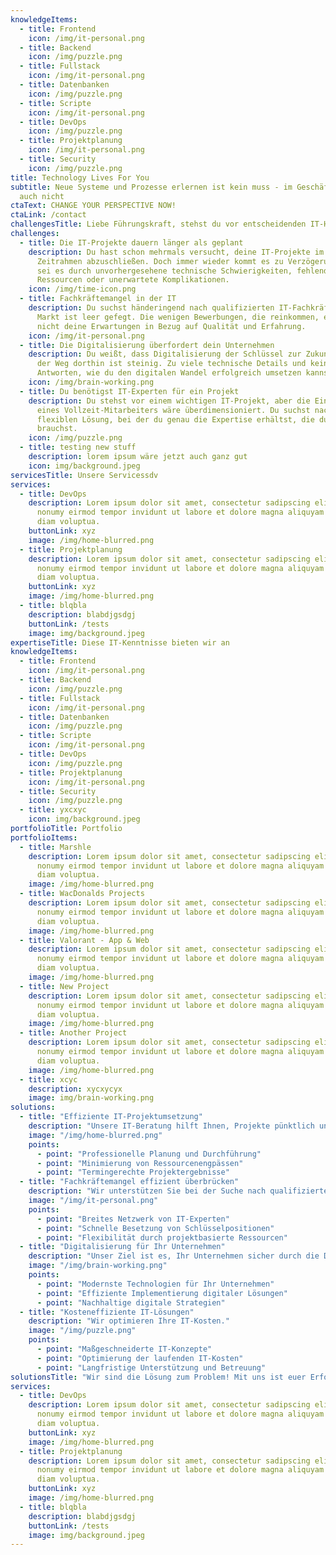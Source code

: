 ```yaml
---
knowledgeItems:
  - title: Frontend
    icon: /img/it-personal.png
  - title: Backend
    icon: /img/puzzle.png
  - title: Fullstack
    icon: /img/it-personal.png
  - title: Datenbanken
    icon: /img/puzzle.png
  - title: Scripte
    icon: /img/it-personal.png
  - title: DevOps
    icon: /img/puzzle.png
  - title: Projektplanung
    icon: /img/it-personal.png
  - title: Security
    icon: /img/puzzle.png
title: Technology Lives For You
subtitle: Neue Systeme und Prozesse erlernen ist kein muss - im Geschäft bleiben
  auch nicht
ctaText: CHANGE YOUR PERSPECTIVE NOW!
ctaLink: /contact
challengesTitle: Liebe Führungskraft, stehst du vor entscheidenden IT-Herausforderungen?
challenges:
  - title: Die IT-Projekte dauern länger als geplant
    description: Du hast schon mehrmals versucht, deine IT-Projekte im vorgesehenen
      Zeitrahmen abzuschließen. Doch immer wieder kommt es zu Verzögerungen –
      sei es durch unvorhergesehene technische Schwierigkeiten, fehlende
      Ressourcen oder unerwartete Komplikationen.
    icon: /img/time-icon.png
  - title: Fachkräftemangel in der IT
    description: Du suchst händeringend nach qualifizierten IT-Fachkräften, aber der
      Markt ist leer gefegt. Die wenigen Bewerbungen, die reinkommen, erfüllen
      nicht deine Erwartungen in Bezug auf Qualität und Erfahrung.
    icon: /img/it-personal.png
  - title: Die Digitalisierung überfordert dein Unternehmen
    description: Du weißt, dass Digitalisierung der Schlüssel zur Zukunft ist, aber
      der Weg dorthin ist steinig. Zu viele technische Details und keine klaren
      Antworten, wie du den digitalen Wandel erfolgreich umsetzen kannst.
    icon: /img/brain-working.png
  - title: Du benötigst IT-Experten für ein Projekt
    description: Du stehst vor einem wichtigen IT-Projekt, aber die Einstellung
      eines Vollzeit-Mitarbeiters wäre überdimensioniert. Du suchst nach einer
      flexiblen Lösung, bei der du genau die Expertise erhältst, die du
      brauchst.
    icon: /img/puzzle.png
  - title: testing new stuff
    description: lorem ipsum wäre jetzt auch ganz gut
    icon: img/background.jpeg
servicesTitle: Unsere Servicessdv
services:
  - title: DevOps
    description: Lorem ipsum dolor sit amet, consectetur sadipscing elitr, sed diam
      nonumy eirmod tempor invidunt ut labore et dolore magna aliquyam erat, sed
      diam voluptua.
    buttonLink: xyz
    image: /img/home-blurred.png
  - title: Projektplanung
    description: Lorem ipsum dolor sit amet, consectetur sadipscing elitr, sed diam
      nonumy eirmod tempor invidunt ut labore et dolore magna aliquyam erat, sed
      diam voluptua.
    buttonLink: xyz
    image: /img/home-blurred.png
  - title: blqbla
    description: blabdjgsdgj
    buttonLink: /tests
    image: img/background.jpeg
expertiseTitle: Diese IT-Kenntnisse bieten wir an
knowledgeItems:
  - title: Frontend
    icon: /img/it-personal.png
  - title: Backend
    icon: /img/puzzle.png
  - title: Fullstack
    icon: /img/it-personal.png
  - title: Datenbanken
    icon: /img/puzzle.png
  - title: Scripte
    icon: /img/it-personal.png
  - title: DevOps
    icon: /img/puzzle.png
  - title: Projektplanung
    icon: /img/it-personal.png
  - title: Security
    icon: /img/puzzle.png
  - title: yxcxyc
    icon: img/background.jpeg
portfolioTitle: Portfolio
portfolioItems:
  - title: Marshle
    description: Lorem ipsum dolor sit amet, consectetur sadipscing elitr, sed diam
      nonumy eirmod tempor invidunt ut labore et dolore magna aliquyam erat, sed
      diam voluptua.
    image: /img/home-blurred.png
  - title: WacDonalds Projects
    description: Lorem ipsum dolor sit amet, consectetur sadipscing elitr, sed diam
      nonumy eirmod tempor invidunt ut labore et dolore magna aliquyam erat, sed
      diam voluptua.
    image: /img/home-blurred.png
  - title: Valorant - App & Web
    description: Lorem ipsum dolor sit amet, consectetur sadipscing elitr, sed diam
      nonumy eirmod tempor invidunt ut labore et dolore magna aliquyam erat, sed
      diam voluptua.
    image: /img/home-blurred.png
  - title: New Project
    description: Lorem ipsum dolor sit amet, consectetur sadipscing elitr, sed diam
      nonumy eirmod tempor invidunt ut labore et dolore magna aliquyam erat, sed
      diam voluptua.
    image: /img/home-blurred.png
  - title: Another Project
    description: Lorem ipsum dolor sit amet, consectetur sadipscing elitr, sed diam
      nonumy eirmod tempor invidunt ut labore et dolore magna aliquyam erat, sed
      diam voluptua.
    image: /img/home-blurred.png
  - title: xcyc
    description: xycxycyx
    image: img/brain-working.png
solutions:
  - title: "Effiziente IT-Projektumsetzung"
    description: "Unsere IT-Beratung hilft Ihnen, Projekte pünktlich und effizient abzuschließen."
    image: "/img/home-blurred.png"
    points:
      - point: "Professionelle Planung und Durchführung"
      - point: "Minimierung von Ressourcenengpässen"
      - point: "Termingerechte Projektergebnisse"
  - title: "Fachkräftemangel effizient überbrücken"
    description: "Wir unterstützen Sie bei der Suche nach qualifizierten IT-Experten."
    image: "/img/it-personal.png"
    points:
      - point: "Breites Netzwerk von IT-Experten"
      - point: "Schnelle Besetzung von Schlüsselpositionen"
      - point: "Flexibilität durch projektbasierte Ressourcen"
  - title: "Digitalisierung für Ihr Unternehmen"
    description: "Unser Ziel ist es, Ihr Unternehmen sicher durch die Digitalisierung zu führen."
    image: "/img/brain-working.png"
    points:
      - point: "Modernste Technologien für Ihr Unternehmen"
      - point: "Effiziente Implementierung digitaler Lösungen"
      - point: "Nachhaltige digitale Strategien"
  - title: "Kosteneffiziente IT-Lösungen"
    description: "Wir optimieren Ihre IT-Kosten."
    image: "/img/puzzle.png"
    points:
      - point: "Maßgeschneiderte IT-Konzepte"
      - point: "Optimierung der laufenden IT-Kosten"
      - point: "Langfristige Unterstützung und Betreuung"
solutionsTitle: "Wir sind die Lösung zum Problem! Mit uns ist euer Erfolg sicher."
services:
  - title: DevOps
    description: Lorem ipsum dolor sit amet, consectetur sadipscing elitr, sed diam
      nonumy eirmod tempor invidunt ut labore et dolore magna aliquyam erat, sed
      diam voluptua.
    buttonLink: xyz
    image: /img/home-blurred.png
  - title: Projektplanung
    description: Lorem ipsum dolor sit amet, consectetur sadipscing elitr, sed diam
      nonumy eirmod tempor invidunt ut labore et dolore magna aliquyam erat, sed
      diam voluptua.
    buttonLink: xyz
    image: /img/home-blurred.png
  - title: blqbla
    description: blabdjgsdgj
    buttonLink: /tests
    image: img/background.jpeg
---
```


